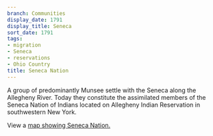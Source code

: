 ```yaml
---
branch: Communities
display_date: 1791
display_title: Seneca
sort_date: 1791
tags:
- migration
- Seneca
- reservations
- Ohio Country
title: Seneca Nation
---
```


A group of predominantly Munsee settle with the Seneca along the Allegheny River. Today they constitute the assimilated members of the Seneca Nation of Indians located on Allegheny Indian Reservation in southwestern New York.

View a [map showing Seneca Nation.](https://commons.wikimedia.org/wiki/File:0080R_Allegany_Reservation_Locator_Map.svg#/media/File:0080R_Allegany_Reservation_Locator_Map.svg)
